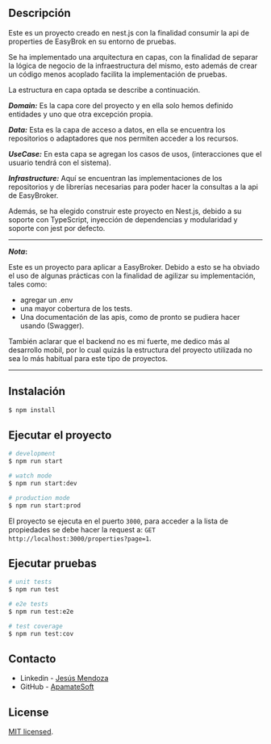 
## Descripción

Este es un proyecto creado en nest.js con la finalidad consumir la api de properties de EasyBrok en su entorno de 
pruebas.

Se ha implementado una arquitectura en capas, con la finalidad de separar la lógica de negocio de la infraestructura del 
mismo, esto además de crear un código menos acoplado facilita la implementación de pruebas.

La estructura en capa optada se describe a continuación.

**_Domain:_** Es la capa core del proyecto y en ella solo hemos definido entidades y uno que otra excepción propia.

**_Data:_** Esta es la capa de acceso a datos, en ella se encuentra los repositorios o adaptadores que nos permiten 
acceder a los recursos.

**_UseCase:_** En esta capa se agregan los casos de usos, (interacciones que el usuario tendrá con el sistema).

**_Infrastructure:_** Aquí se encuentran las implementaciones de los repositorios y de librerías necesarias para poder 
hacer la consultas a la api de EasyBroker.

Además, se ha elegido construir este proyecto en Nest.js, debido a su soporte con TypeScript, inyección de dependencias 
y modularidad y soporte con jest por defecto.    

---
**_Nota_:** 

Este es un proyecto para aplicar a EasyBroker. Debido a esto se ha obviado el uso de algunas prácticas con 
la finalidad de agilizar su implementación, tales como: 
- agregar un .env 
- una mayor cobertura de los tests.
- Una documentación de las apis, como de pronto se pudiera hacer usando (Swagger).

También aclarar que el backend no es mi fuerte, me dedico más al desarrollo mobil, por lo cual quizás la estructura del 
proyecto utilizada no sea lo más habitual para este tipo de proyectos.

---

## Instalación

```bash
$ npm install
```

## Ejecutar el proyecto

```bash
# development
$ npm run start

# watch mode
$ npm run start:dev

# production mode
$ npm run start:prod
```

El proyecto se ejecuta en el puerto `3000`, para acceder a la lista de propiedades se debe hacer la request a:
`GET http://localhost:3000/properties?page=1`.

## Ejecutar pruebas

```bash
# unit tests
$ npm run test

# e2e tests
$ npm run test:e2e

# test coverage
$ npm run test:cov
```

## Contacto

- Linkedin - [Jesús Mendoza](https://www.linkedin.com/in/jesusamendozas/)
- GitHub - [ApamateSoft](https://github.com/ApamateSoft)

## License

[MIT licensed](LICENSE).
